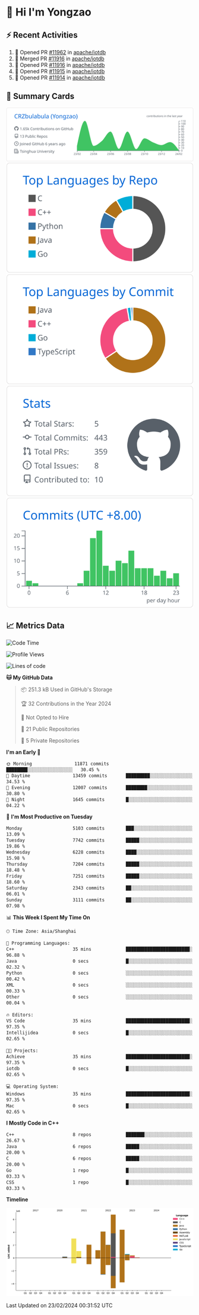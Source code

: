 # 👋 Hi I'm Yongzao

## ⚡ Recent Activities
<!--START_SECTION:activity-->
1. 💪 Opened PR [#11962](https://github.com/apache/iotdb/pull/11962) in [apache/iotdb](https://github.com/apache/iotdb)
2. 🎉 Merged PR [#11916](https://github.com/apache/iotdb/pull/11916) in [apache/iotdb](https://github.com/apache/iotdb)
3. 💪 Opened PR [#11916](https://github.com/apache/iotdb/pull/11916) in [apache/iotdb](https://github.com/apache/iotdb)
4. 💪 Opened PR [#11915](https://github.com/apache/iotdb/pull/11915) in [apache/iotdb](https://github.com/apache/iotdb)
5. 💪 Opened PR [#11914](https://github.com/apache/iotdb/pull/11914) in [apache/iotdb](https://github.com/apache/iotdb)
<!--END_SECTION:activity-->

## 🎑 Summary Cards

[![](https://raw.githubusercontent.com/CRZbulabula/CRZbulabula/main/profile-summary-card-output/github/0-profile-details.svg)](https://github.com/vn7n24fzkq/github-profile-summary-cards)
[![](https://raw.githubusercontent.com/CRZbulabula/CRZbulabula/main/profile-summary-card-output/github/1-repos-per-language.svg)](https://github.com/vn7n24fzkq/github-profile-summary-cards) [![](https://raw.githubusercontent.com/CRZbulabula/CRZbulabula/main/profile-summary-card-output/github/2-most-commit-language.svg)](https://github.com/vn7n24fzkq/github-profile-summary-cards)
[![](https://raw.githubusercontent.com/CRZbulabula/CRZbulabula/main/profile-summary-card-output/github/3-stats.svg)](https://github.com/vn7n24fzkq/github-profile-summary-cards) [![](https://raw.githubusercontent.com/CRZbulabula/CRZbulabula/main/profile-summary-card-output/github/4-productive-time.svg)](https://github.com/vn7n24fzkq/github-profile-summary-cards)

## 📈 Metrics Data

<!--START_SECTION:waka-->
![Code Time](http://img.shields.io/badge/Code%20Time-564%20hrs%2019%20mins-blue)

![Profile Views](http://img.shields.io/badge/Profile%20Views-0-blue)

![Lines of code](https://img.shields.io/badge/From%20Hello%20World%20I%27ve%20Written-25.7%20million%20lines%20of%20code-blue)

**🐱 My GitHub Data** 

> 📦 251.3 kB Used in GitHub's Storage 
 > 
> 🏆 32 Contributions in the Year 2024
 > 
> 🚫 Not Opted to Hire
 > 
> 📜 21 Public Repositories 
 > 
> 🔑 5 Private Repositories 
 > 
**I'm an Early 🐤** 

```text
🌞 Morning                11871 commits       ████████░░░░░░░░░░░░░░░░░   30.45 % 
🌆 Daytime                13459 commits       █████████░░░░░░░░░░░░░░░░   34.53 % 
🌃 Evening                12007 commits       ████████░░░░░░░░░░░░░░░░░   30.80 % 
🌙 Night                  1645 commits        █░░░░░░░░░░░░░░░░░░░░░░░░   04.22 % 
```
📅 **I'm Most Productive on Tuesday** 

```text
Monday                   5103 commits        ███░░░░░░░░░░░░░░░░░░░░░░   13.09 % 
Tuesday                  7742 commits        █████░░░░░░░░░░░░░░░░░░░░   19.86 % 
Wednesday                6228 commits        ████░░░░░░░░░░░░░░░░░░░░░   15.98 % 
Thursday                 7204 commits        █████░░░░░░░░░░░░░░░░░░░░   18.48 % 
Friday                   7251 commits        █████░░░░░░░░░░░░░░░░░░░░   18.60 % 
Saturday                 2343 commits        ██░░░░░░░░░░░░░░░░░░░░░░░   06.01 % 
Sunday                   3111 commits        ██░░░░░░░░░░░░░░░░░░░░░░░   07.98 % 
```


📊 **This Week I Spent My Time On** 

```text
🕑︎ Time Zone: Asia/Shanghai

💬 Programming Languages: 
C++                      35 mins             ████████████████████████░   96.88 % 
Java                     0 secs              █░░░░░░░░░░░░░░░░░░░░░░░░   02.32 % 
Python                   0 secs              ░░░░░░░░░░░░░░░░░░░░░░░░░   00.42 % 
XML                      0 secs              ░░░░░░░░░░░░░░░░░░░░░░░░░   00.33 % 
Other                    0 secs              ░░░░░░░░░░░░░░░░░░░░░░░░░   00.04 % 

🔥 Editors: 
VS Code                  35 mins             ████████████████████████░   97.35 % 
Intellijidea             0 secs              █░░░░░░░░░░░░░░░░░░░░░░░░   02.65 % 

🐱‍💻 Projects: 
Achieve                  35 mins             ████████████████████████░   97.35 % 
iotdb                    0 secs              █░░░░░░░░░░░░░░░░░░░░░░░░   02.65 % 

💻 Operating System: 
Windows                  35 mins             ████████████████████████░   97.35 % 
Mac                      0 secs              █░░░░░░░░░░░░░░░░░░░░░░░░   02.65 % 
```

**I Mostly Code in C++** 

```text
C++                      8 repos             ███████░░░░░░░░░░░░░░░░░░   26.67 % 
Java                     6 repos             █████░░░░░░░░░░░░░░░░░░░░   20.00 % 
C                        6 repos             █████░░░░░░░░░░░░░░░░░░░░   20.00 % 
Go                       1 repo              █░░░░░░░░░░░░░░░░░░░░░░░░   03.33 % 
CSS                      1 repo              █░░░░░░░░░░░░░░░░░░░░░░░░   03.33 % 
```



**Timeline**

![Lines of Code chart](https://raw.githubusercontent.com/CRZbulabula/CRZbulabula/main/assets/bar_graph.png)


 Last Updated on 23/02/2024 00:31:52 UTC
<!--END_SECTION:waka-->

